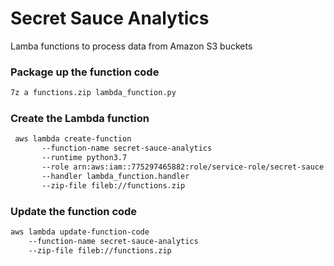 # Secret Sauce Analytics

Lamba functions to process data from Amazon S3 buckets

### Package up the function code

```bash
7z a functions.zip lambda_function.py
```

### Create the Lambda function

```bash
 aws lambda create-function 
       --function-name secret-sauce-analytics 
       --runtime python3.7 
       --role arn:aws:iam::775297465882:role/service-role/secret-sauce 
       --handler lambda_function.handler 
       --zip-file fileb://functions.zip
``` 


### Update the function code

```bash
aws lambda update-function-code 
    --function-name secret-sauce-analytics 
    --zip-file fileb://functions.zip
```